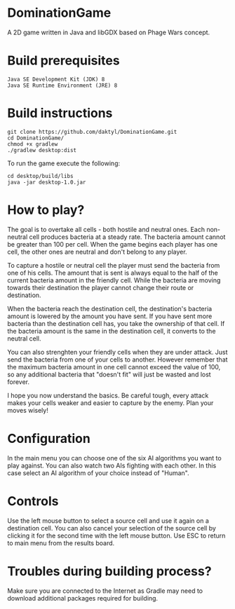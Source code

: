 # DominationGame
A 2D game written in Java and libGDX based on Phage Wars concept.

# Build prerequisites
    Java SE Development Kit (JDK) 8
    Java SE Runtime Environment (JRE) 8

# Build instructions
```
git clone https://github.com/daktyl/DominationGame.git
cd DominationGame/
chmod +x gradlew
./gradlew desktop:dist
```
To run the game execute the following:
```
cd desktop/build/libs
java -jar desktop-1.0.jar
```

# How to play?
The goal is to overtake all cells - both hostile and neutral ones.
Each non-neutral cell produces bacteria at a steady rate. The bacteria amount cannot be greater than 100 per cell.
When the game begins each player has one cell, the other ones are neutral and don't belong to any player.

To capture a hostile or neutral cell the player must send the bacteria from one of his cells.
The amount that is sent is always equal to the half of the current bacteria amount in the friendly cell.
While the bacteria are moving towards their destination the player cannot change their route or destination.

When the bacteria reach the destination cell, the destination's bacteria amount is lowered by the amount you have sent.
If you have sent more bacteria than the destination cell has, you take the ownership of that cell.
If the bacteria amount is the same in the destination cell, it converts to the neutral cell.

You can also strenghten your friendly cells when they are under attack. Just send the bacteria from one of your cells to another. However remember that the maximum bacteria amount in one cell cannot exceed the value of 100, so any additional
bacteria that "doesn't fit" will just be wasted and lost forever.

I hope you now understand the basics. Be careful tough, every attack makes your cells weaker and easier to capture by the enemy. Plan your moves wisely!

# Configuration
In the main menu you can choose one of the six AI algorithms you want to play against.
You can also watch two AIs fighting with each other. In this case select an AI algorithm of your choice instead of "Human".

# Controls
Use the left mouse button to select a source cell and use it again on a destination cell. You can also cancel your selection of the source cell by clicking it for the second time with the left mouse button.
Use ESC to return to main menu from the results board.

# Troubles during building process?
Make sure you are connected to the Internet as Gradle may need to download additional packages required for building.
